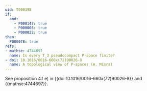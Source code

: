 ```yaml
---
uid: T000398
if:
  and:
    - P000147: true
    - P000005: true
    - P000022: true
then:
  P000078: true
refs:
- mathse: 4744697
  name: Is every T_3 pseudocompact P-space finite?
- doi: 10.1016/0016-660x(72)90026-8
  name: A topological view of P-spaces (A. Misra)
---
```


See proposition 4.1 e) in {{doi:10.1016/0016-660x(72)90026-8}} and {{mathse:4744697}}.

